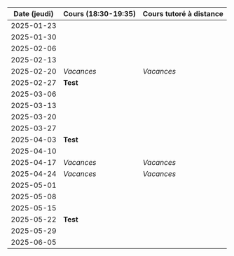 | Date (jeudi) | Cours (18:30-19:35) | Cours tutoré à distance |
| :----------: | ------------------- | ----------------------- |
|  2025-01-23  |                     |                         |
|  2025-01-30  |                     |                         |
|  2025-02-06  |                     |                         |
|  2025-02-13  |                     |                         |
|  2025-02-20  | _Vacances_          | _Vacances_              |
|  2025-02-27  | **Test**            |                         |
|  2025-03-06  |                     |                         |
|  2025-03-13  |                     |                         |
|  2025-03-20  |                     |                         |
|  2025-03-27  |                     |                         |
|  2025-04-03  | **Test**            |                         |
|  2025-04-10  |                     |                         |
|  2025-04-17  | _Vacances_          | _Vacances_              |
|  2025-04-24  | _Vacances_          | _Vacances_              |
|  2025-05-01  |                     |                         |
|  2025-05-08  |                     |                         |
|  2025-05-15  |                     |                         |
|  2025-05-22  | **Test**            |                         |
|  2025-05-29  |                     |                         |
|  2025-06-05  |                     |                         |
